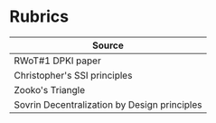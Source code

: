# Rubrics

| Source   |
|-------------------|
| RWoT#1 DPKI paper |
| Christopher's SSI principles |
| Zooko's Triangle |
| Sovrin Decentralization by Design principles |

